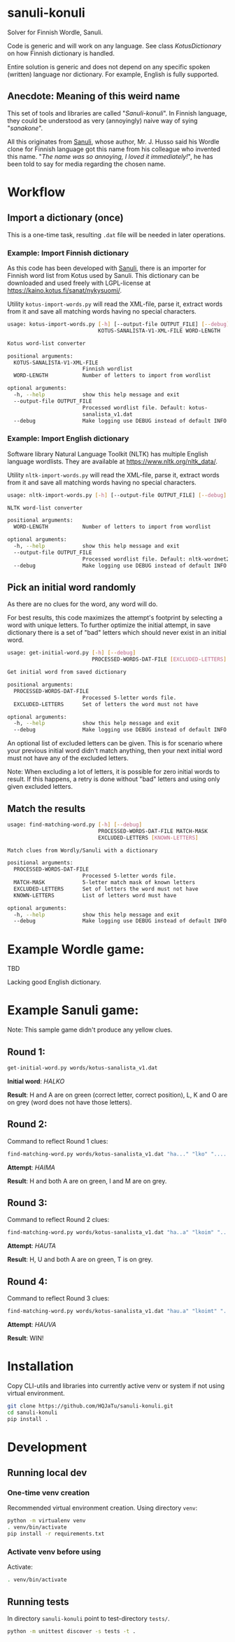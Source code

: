 # sanuli-konuli
Solver for Finnish Wordle, Sanuli.

Code is generic and will work on any language. See class _KotusDictionary_
on how Finnish dictionary is handled.

Entire solution is generic and does not depend on any specific spoken (written)
language nor dictionary. For example, English is fully supported.

## Anecdote: Meaning of this weird name

This set of tools and libraries are called "_Sanuli-konuli_".
In Finnish language, they could be understood as very (annoyingly) naive way
of sying "_sanakone_".

All this originates from [Sanuli](https://sanuli.fi), whose author, Mr. J. Husso
said his Wordle clone for Finnish language got this name from his colleague who
invented this name. "_The name was so annoying, I loved it immediately!_", he
has been told to say for media regarding the chosen name.

# Workflow

## Import a dictionary (once)

This is a one-time task, resulting `.dat` file will be needed in later operations.

### Example: Import Finnish dictionary

As this code has been developed with [Sanuli](https://sanuli.fi), there is an importer for
Finnish word list from Kotus used by Sanuli. This dictionary can be downloaded and used freely
with LGPL-license at https://kaino.kotus.fi/sanat/nykysuomi/.

Utility `kotus-import-words.py` will read the XML-file, parse it,
extract words from it and save all matching words having no special characters.

```bash
usage: kotus-import-words.py [-h] [--output-file OUTPUT_FILE] [--debug]
                             KOTUS-SANALISTA-V1-XML-FILE WORD-LENGTH

Kotus word-list converter

positional arguments:
  KOTUS-SANALISTA-V1-XML-FILE
                        Finnish wordlist
  WORD-LENGTH           Number of letters to import from wordlist

optional arguments:
  -h, --help            show this help message and exit
  --output-file OUTPUT_FILE
                        Processed wordlist file. Default: kotus-
                        sanalista_v1.dat
  --debug               Make logging use DEBUG instead of default INFO.
```

### Example: Import English dictionary

Software library Natural Language Toolkit (NLTK) has multiple English language
wordlists. They are available at https://www.nltk.org/nltk_data/.

Utility `nltk-import-words.py` will read the XML-file, parse it,
extract words from it and save all matching words having no special characters.

```bash
usage: nltk-import-words.py [-h] [--output-file OUTPUT_FILE] [--debug] WORD-LENGTH

NLTK word-list converter

positional arguments:
  WORD-LENGTH           Number of letters to import from wordlist

optional arguments:
  -h, --help            show this help message and exit
  --output-file OUTPUT_FILE
                        Processed wordlist file. Default: nltk-wordnet2021.dat
  --debug               Make logging use DEBUG instead of default INFO.
```

## Pick an initial word randomly

As there are no clues for the word, any word will do.

For best results, this code maximizes the attempt's footprint by selecting
a word with unique letters. To further optimize the initial attempt, in
save dictionary there is a set of "bad" letters which should never exist in an
initial word.

```bash
usage: get-initial-word.py [-h] [--debug]
                           PROCESSED-WORDS-DAT-FILE [EXCLUDED-LETTERS]

Get initial word from saved dictionary

positional arguments:
  PROCESSED-WORDS-DAT-FILE
                        Processed 5-letter words file.
  EXCLUDED-LETTERS      Set of letters the word must not have

optional arguments:
  -h, --help            show this help message and exit
  --debug               Make logging use DEBUG instead of default INFO.
```

An optional list of excluded letters can be given. This is for scenario where
your previous initial word didn't match anything, then your next initial word
must not have any of the excluded letters.

Note: When excluding a lot of letters, it is possible for zero initial words
to result. If this happens, a retry is done without "bad" letters and using
only given excluded letters.

## Match the results

```bash
usage: find-matching-word.py [-h] [--debug]
                             PROCESSED-WORDS-DAT-FILE MATCH-MASK
                             EXCLUDED-LETTERS [KNOWN-LETTERS]

Match clues from Wordly/Sanuli with a dictionary

positional arguments:
  PROCESSED-WORDS-DAT-FILE
                        Processed 5-letter words file.
  MATCH-MASK            5-letter match mask of known letters
  EXCLUDED-LETTERS      Set of letters the word must not have
  KNOWN-LETTERS         List of letters word must have

optional arguments:
  -h, --help            show this help message and exit
  --debug               Make logging use DEBUG instead of default INFO.
```

# Example Wordle game:
TBD

Lacking good English dictionary.

# Example Sanuli game:

Note: This sample game didn't produce any yellow clues.

## Round 1:
```bash
get-initial-word.py words/kotus-sanalista_v1.dat
```
**Initial word**: _HALKO_

**Result**: H and A are on green (correct letter, correct position),
L, K and O are on grey (word does not have those letters).

## Round 2:
Command to reflect Round 1 clues:
```bash
find-matching-word.py words/kotus-sanalista_v1.dat "ha..." "lko" "....."
```
**Attempt**: _HAIMA_

**Result**: H and both A are on green,
I and M are on grey.

## Round 3:
Command to reflect Round 2 clues:
```bash
find-matching-word.py words/kotus-sanalista_v1.dat "ha..a" "lkoim" "....."
```
**Attempt**: _HAUTA_

**Result**: H, U and both A are on green,
T is on grey.

## Round 4:
Command to reflect Round 3 clues:
```bash
find-matching-word.py words/kotus-sanalista_v1.dat "hau.a" "lkoimt" "....."
```
**Attempt**: _HAUVA_

**Result**: WIN!

# Installation
Copy CLI-utils and libraries into currently active venv or system if not using virtual environment.
```bash
git clone https://github.com/HQJaTu/sanuli-konuli.git
cd sanuli-konuli
pip install .
```

# Development

## Running local dev

### One-time venv creation
Recommended virtual environment creation. Using directory `venv`:
```bash
python -m virtualenv venv
. venv/bin/activate
pip install -r requirements.txt
```

### Activate venv before using
Activate:
```bash
. venv/bin/activate
```

## Running tests

In directory `sanuli-konuli` point to test-directory `tests/`.
```bash
python -m unittest discover -s tests -t .
```
